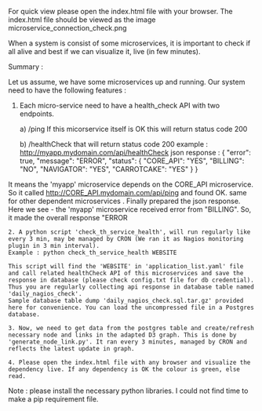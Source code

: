 For quick view please open the index.html file with your browser. The index.html file should be viewed as the image microservice_connection_check.png

When a system is consist of some microservices, it is important to check if all alive and best if we can visualize it, live (in few minutes).

Summary :

Let us assume, we have some microservices up and running. Our system need to have the following features :


   1. Each micro-service need to have a health_check API with two endpoints.

         a) /ping
            If this micorservice itself is OK
            this will return status code 200

         b) /healthCheck
          that will return status code 200 
          example : http://myapp.mydomain.com/api/healthCheck 
          json response :  { 
                 "error": true, 
                 "message": "ERROR", 
                 "status": { 
                   "CORE_API": "YES", 
                   "BILLING": "NO", 
                   "NAVIGATOR": "YES", 
                   "CARROTCAKE": "YES" 
                 } 
               }  

   It means the 'myapp' microservice depends on the CORE_API microservice. So it called http://CORE_API.mydomain.com/api/ping and found OK. same for other dependent microservices . Finally prepared the json response. Here we see - the 'myapp' microservice received error from "BILLING". So, it made the overall response "ERROR

    2. A python script 'check_th_service_health', will run regularly like every 3 min, may be managed by CRON (We ran it as Nagios monitoring plugin in 3 min interval).
    Example : python check_th_service_health WEBSITE  

    This script will find the 'WEBSITE' in 'application_list.yaml' file and call related healthCheck API of this microservices and save the response in database (please check config.txt file for db credential). Thus you are regularly collecting api response in database table named 'daily_nagios_check'.
    Sample database table dump 'daily_nagios_check.sql.tar.gz' provided here for convenience. You can load the uncompressed file in a Postgres database.

    3. Now, we need to get data from the postgres table and create/refresh necessary node and links in the adapted D3 graph. This is done by 'generate_node_link.py'. It ran every 3 minutes, managed by CRON and reflects the latest update in graph.

    4. Please open the index.html file with any browser and visualize the dependency live. If any dependency is OK the colour is green, else read.

Note : please install the necessary python libraries.  I could not find time to make a pip requirement file. 

